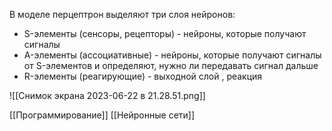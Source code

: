 В моделе перцептрон выделяют три слоя нейронов:
- S-элементы (сенсоры, рецепторы) - нейроны, которые получают сигналы
- A-элементы (ассоциативные) - нейроны, которые получают сигналы от S-элементов и определяют, нужно ли передавать сигнал дальше
- R-элементы (реагирующие) - выходной слой , реакция

![[Снимок экрана 2023-06-22 в 21.28.51.png]]

[[Программирование]] [[Нейронные сети]]